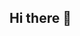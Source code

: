 ## Hi there 👋

<!--
**tpanagioto/tpanagioto** is a ✨ _special_ ✨ repository because its `README.md` (this file) appears on your GitHub profile.

Here are some ideas to get you started:

- 🔭 I’m currently working on mma welding
- 🌱 I’m currently learning how not to talk
-- 📫 How to reach me: 24-7 via email
- ⚡ Fun fact: I am on the run but I don' t know where I am going
-->
